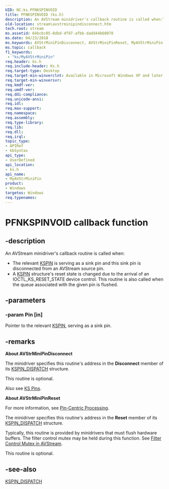 ```yaml
---
UID: NC:ks.PFNKSPINVOID
title: PFNKSPINVOID (ks.h)
description: An AVStream minidriver's callback routine is called when:The relevant KSPIN is serving as a sink pin and this sink pin is disconnected from an AVStream source pin.A KSPIN structure's reset state is changed due to the arrival of an IOCTL_KS_RESET_STATE device control. This routine is also called when the queue associated with the given pin is flushed.
old-location: stream\avstrminipindisconnect.htm
tech.root: stream
ms.assetid: 64bcbc05-8dbd-4f97-afbb-dadd44b60078
ms.date: 04/23/2018
ms.keywords: AVStrMiniPinDisconnect, AVStrMiniPinReset, MyAVStrMiniPin, MyAVStrMiniPin routine [Streaming Media Devices], PFNKSPINVOID, avstclbk_7d4db969-3c67-4f42-9b06-723964af1147.xml, ks/MyAVStrMiniPin, stream.avstrminipindisconnect
ms.topic: callback
f1_keywords:
 - "ks/MyAVStrMiniPin"
req.header: ks.h
req.include-header: Ks.h
req.target-type: Desktop
req.target-min-winverclnt: Available in Microsoft Windows XP and later operating systems and DirectX 8.0 and later DirectX versions.
req.target-min-winversvr: 
req.kmdf-ver: 
req.umdf-ver: 
req.ddi-compliance: 
req.unicode-ansi: 
req.idl: 
req.max-support: 
req.namespace: 
req.assembly: 
req.type-library: 
req.lib: 
req.dll: 
req.irql: 
topic_type:
- APIRef
- kbSyntax
api_type:
- UserDefined
api_location:
- ks.h
api_name:
- MyAVStrMiniPin
product:
- Windows
targetos: Windows
req.typenames: 
---
```


# PFNKSPINVOID callback function


## -description


An AVStream minidriver's callback routine is called when:
<ul>
<li>The relevant <a href="https://docs.microsoft.com/windows-hardware/drivers/ddi/ks/ns-ks-_kspin">KSPIN</a> is serving as a sink pin and this sink pin is disconnected from an AVStream source pin.</li>
<li>A <a href="https://docs.microsoft.com/windows-hardware/drivers/ddi/ks/ns-ks-_kspin">KSPIN</a> structure's reset state is changed due to the arrival of an IOCTL_KS_RESET_STATE device control. This routine is also called when the queue associated with the given pin is flushed. </li>
</ul>

## -parameters




### -param Pin [in]

Pointer to the relevant <a href="https://docs.microsoft.com/windows-hardware/drivers/ddi/ks/ns-ks-_kspin">KSPIN</a>, serving as a sink pin.


## -remarks



<b>About AVStrMiniPinDisconnect</b>

The minidriver specifies this routine's address in the <b>Disconnect</b> member of its <a href="https://docs.microsoft.com/windows-hardware/drivers/ddi/ks/ns-ks-_kspin_dispatch">KSPIN_DISPATCH</a> structure.

This routine is optional.

Also see <a href="https://docs.microsoft.com/windows-hardware/drivers/stream/ks-pins">KS Pins</a>.

<b>About AVStrMiniPinReset</b>

For more information, see <a href="https://docs.microsoft.com/windows-hardware/drivers/stream/pin-centric-processing">Pin-Centric Processing</a>.

The minidriver specifies this routine's address in the <b>Reset</b> member of its <a href="https://docs.microsoft.com/windows-hardware/drivers/ddi/ks/ns-ks-_kspin_dispatch">KSPIN_DISPATCH</a> structure.

Typically, this routine is provided by minidrivers that must flush hardware buffers. The filter control mutex may be held during this function. See <a href="https://docs.microsoft.com/windows-hardware/drivers/stream/filter-control-mutex-in-avstream">Filter Control Mutex in AVStream</a>.

This routine is optional.




## -see-also




<a href="https://docs.microsoft.com/windows-hardware/drivers/ddi/ks/ns-ks-_kspin_dispatch">KSPIN_DISPATCH</a>
 

 


